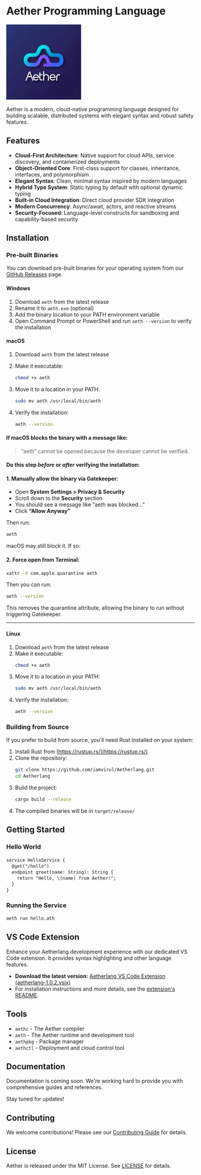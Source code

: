 # Aether Programming Language

<div align="left" >
  <img src="./aether-logo.png" alt="Aetherlang Logo" width="200" >
</div>

Aether is a modern, cloud-native programming language designed for building scalable, distributed systems with elegant syntax and robust safety features.

## Features

- **Cloud-First Architecture**: Native support for cloud APIs, service discovery, and containerized deployments
- **Object-Oriented Core**: First-class support for classes, inheritance, interfaces, and polymorphism
- **Elegant Syntax**: Clean, minimal syntax inspired by modern languages
- **Hybrid Type System**: Static typing by default with optional dynamic typing
- **Built-in Cloud Integration**: Direct cloud provider SDK integration
- **Modern Concurrency**: Async/await, actors, and reactive streams
- **Security-Focused**: Language-level constructs for sandboxing and capability-based security

## Installation

### Pre-built Binaries

You can download pre-built binaries for your operating system from our [GitHub Releases](https://github.com/iamvirul/Aetherlang/releases) page.

#### Windows
1. Download `aeth` from the latest release
2. Rename it to `aeth.exe` (optional)
3. Add the binary location to your PATH environment variable
4. Open Command Prompt or PowerShell and run `aeth --version` to verify the installation

#### macOS
1. Download `aeth` from the latest release
2. Make it executable:
   
   ```bash
   chmod +x aeth
   ```
4. Move it to a location in your PATH:
   
   ```bash
   sudo mv aeth /usr/local/bin/aeth
   ```
6. Verify the installation:
   ```bash
   aeth --version
   ```
  
#### If macOS blocks the binary with a message like:

> “aeth” cannot be opened because the developer cannot be verified.

####  Do this step *before* or *after* verifying the installation:

#### 1. **Manually allow the binary via Gatekeeper:**

* Open **System Settings > Privacy & Security**
* Scroll down to the **Security** section
* You should see a message like “aeth was blocked…”
* Click **“Allow Anyway”**

Then run:

```bash
aeth
```

macOS may still block it. If so:

#### 2. **Force open from Terminal:**

```bash
xattr -d com.apple.quarantine aeth
```

Then you can run:

```bash
aeth --version
```

This removes the quarantine attribute, allowing the binary to run without triggering Gatekeeper.

---

#### Linux
1. Download `aeth` from the latest release
2. Make it executable:
   ```bash
   chmod +x aeth
   ```
3. Move it to a location in your PATH:
   ```bash
   sudo mv aeth /usr/local/bin/aeth
   ```
4. Verify the installation:
   ```bash
   aeth --version
   ```

### Building from Source

If you prefer to build from source, you'll need Rust installed on your system:

1. Install Rust from [https://rustup.rs/](https://rustup.rs/)
2. Clone the repository:
   ```bash
   git clone https://github.com/iamvirul/Aetherlang.git
   cd Aetherlang
   ```
3. Build the project:
   ```bash
   cargo build --release
   ```
4. The compiled binaries will be in `target/release/`

## Getting Started

### Hello World

```aether
service HelloService {
  @get("/hello")
  endpoint greet(name: String): String {
    return "Hello, \(name) from Aether!";
  }
}
```

### Running the Service

```bash
aeth run hello.ath
```

## VS Code Extension

Enhance your Aetherlang development experience with our dedicated VS Code extension. It provides syntax highlighting and other language features.

- **Download the latest version:** [Aetherlang VS Code Extension (aetherlang-1.0.2.vsix)](./aetherlang-vscode-extension/aetherlang-1.0.2.vsix)
- For installation instructions and more details, see the [extension's README](./aetherlang-vscode-extension/README.md).

## Tools

- `aethc` - The Aether compiler
- `aeth` - The Aether runtime and development tool
- `aethpkg` - Package manager
- `aethctl` - Deployment and cloud control tool

## Documentation

Documentation is coming soon.
We're working hard to provide you with comprehensive guides and references.

Stay tuned for updates!

## Contributing

We welcome contributions! Please see our [Contributing Guide](CONTRIBUTING.md) for details.

## License

Aether is released under the MIT License. See [LICENSE](LICENSE) for details. 
